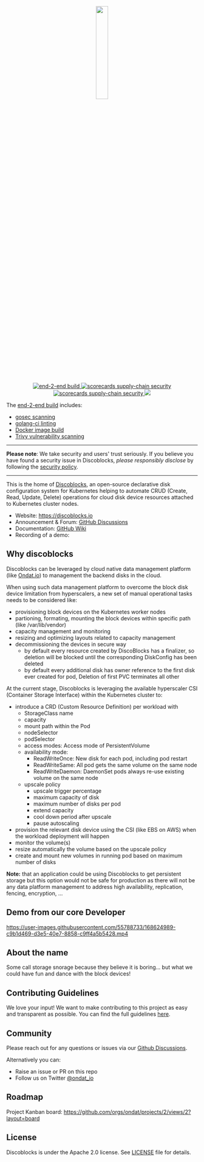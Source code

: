 
<p align="center">
    <img src="https://github.com/ondat/discoblocks/blob/main/assets/DiscoBlocks-2.png" width="25%" height="25%" >
</p>
<p align="center">
  <a href="https://github.com/ondat/discoblocks/actions/workflows/e2e-on-pr.yml">
    <img alt="end-2-end build" src="https://github.com/ondat/discoblocks/actions/workflows/e2e-on-pr.yml/badge.svg"/>
  </a>
  <a href="https://goreportcard.com/report/github.com/ondat/discoblocks">
    <img alt="scorecards supply-chain security" src="https://goreportcard.com/badge/github.com/ondat/discoblocks"/>
  </a>
  <a href="https://github.com/ondat/discoblocks/actions/workflows/scorecards-analysis.yml">
    <img alt="scorecards supply-chain security" src="https://github.com/ondat/discoblocks/actions/workflows/scorecards-analysis.yml/badge.svg"/>
  </a>
  <a href="https://bestpractices.coreinfrastructure.org/projects/6047">
    <img src="https://bestpractices.coreinfrastructure.org/projects/6047/badge">
  </a>
</p>

The [end-2-end build](https://github.com/ondat/discoblocks/blob/main/.github/workflows/e2e-on-pr.yml) includes:
- [gosec scanning](https://github.com/ondat/discoblocks/blob/main/.github/workflows/_gosecscan.yml)
- [golang-ci linting](https://github.com/ondat/discoblocks/blob/main/.github/workflows/_gocilint.yml)
- [Docker image build](https://github.com/ondat/discoblocks/blob/main/.github/workflows/_docker-build.yml)
- [Trivy vulnerability scanning](https://github.com/ondat/discoblocks/blob/main/.github/workflows/_trivy.yml)

-----

**Please note**: We take security and users' trust seriously. If you believe you have found a security issue in Discoblocks, *please responsibly disclose* by following the [security policy](https://github.com/ondat/discoblocks/security/policy). 

-----

This is the home of [Discoblocks](https://discoblocks.io), an open-source declarative disk configuration system for Kubernetes helping to automate CRUD (Create, Read, Update, Delete) operations for cloud disk device resources attached to Kubernetes cluster nodes.

* Website: https://discoblocks.io 
* Announcement & Forum: [GitHub Discussions](https://github.com/ondat/discoblocks/discussions)
* Documentation: [GitHub Wiki](https://github.com/ondat/discoblocks/wiki)
* Recording of a demo: 

## Why discoblocks

Discoblocks can be leveraged by cloud native data management platform (like [Ondat.io](https://ondat.io)) to management the backend disks in the cloud.  

When using such data management platform to overcome the block disk device limitation from hyperscalers, a new set of manual operational tasks needs to be considered like:
- provisioning block devices on the Kubernetes worker nodes 
- partioning, formating, mounting the block devices within specific path (like /var/lib/vendor) 
- capacity management and monitoring
- resizing and optimizing layouts related to capacity management
- decommissioning the devices in secure way
  - by default every resource created by DiscoBlocks has a finalizer, so deletion will be blocked until the corresponding DiskConfig has been deleted
  - by default every additional disk has owner reference to the first disk ever created for pod, Deletion of first PVC terminates all other

At the current stage, Discoblocks is leveraging the available hyperscaler CSI (Container Storage Interface) within the Kubernetes cluster to:
- introduce a CRD (Custom Resource Definition) per workload with
  - StorageClass name
  - capacity
  - mount path within the Pod 
  - nodeSelector
  - podSelector
  - access modes: Access mode of PersistentVolume
  - availability mode:
    - ReadWriteOnce: New disk for each pod, including pod restart
    - ReadWriteSame: All pod gets the same volume on the same node
    - ReadWriteDaemon: DaemonSet pods always re-use existing volume on the same node
  - upscale policy
    - upscale trigger percentage
    - maximum capacity of disk
    - maximum number of disks per pod
    - extend capacity
    - cool down period after upscale
    - pause autoscaling
- provision the relevant disk device using the CSI (like EBS on AWS) when the workload deployment will happen
- monitor the volume(s)
- resize automatically the volume based on the upscale policy
- create and mount new volumes in running pod based on maximum number of disks

**Note:** that an application could be using Discoblocks to get persistent storage but this option would not be safe for production as there will not be any data platform management to address high availability, replication, fencing, encryption, ...

## Demo from our core Developer

https://user-images.githubusercontent.com/55788733/168624989-c9b1d469-d3e5-40e7-8858-c9ff4a5b5428.mp4

## About the name 
Some call storage snorage because they believe it is boring... but what we could have fun and dance with the block devices!

## Contributing Guidelines
We love your input! We want to make contributing to this project as easy and transparent as possible. You can find the full guidelines [here](https://github.com/ondat/discoblocks/blob/main/CONTRIBUTING.md).

## Community 
Please reach out for any questions or issues via our [Github Discussions](https://github.com/ondat/discoblocks/discussions).

Alternatively you can:
* Raise an issue or PR on this repo
* Follow us on Twitter [@ondat_io](https://twitter.com/ondat_io)

## Roadmap
Project Kanban board: https://github.com/orgs/ondat/projects/2/views/2?layout=board

## License
Discoblocks is under the Apache 2.0 license. See [LICENSE](https://github.com/ondat/discoblocks/blob/main/LICENSE) file for details.
